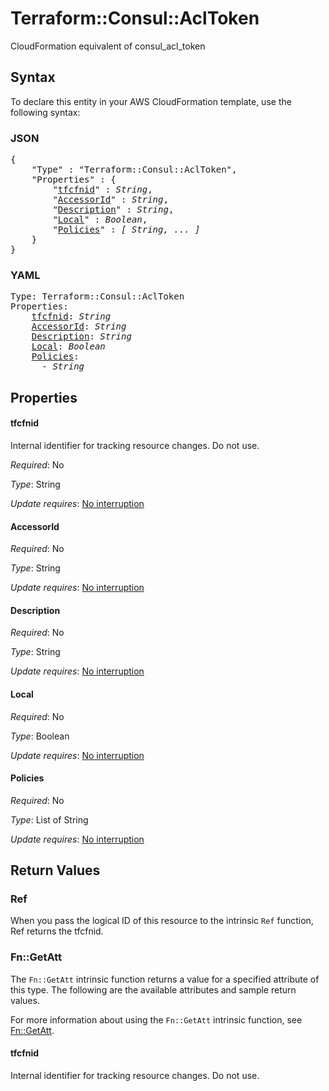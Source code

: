 # Terraform::Consul::AclToken

CloudFormation equivalent of consul_acl_token

## Syntax

To declare this entity in your AWS CloudFormation template, use the following syntax:

### JSON

<pre>
{
    "Type" : "Terraform::Consul::AclToken",
    "Properties" : {
        "<a href="#tfcfnid" title="tfcfnid">tfcfnid</a>" : <i>String</i>,
        "<a href="#accessorid" title="AccessorId">AccessorId</a>" : <i>String</i>,
        "<a href="#description" title="Description">Description</a>" : <i>String</i>,
        "<a href="#local" title="Local">Local</a>" : <i>Boolean</i>,
        "<a href="#policies" title="Policies">Policies</a>" : <i>[ String, ... ]</i>
    }
}
</pre>

### YAML

<pre>
Type: Terraform::Consul::AclToken
Properties:
    <a href="#tfcfnid" title="tfcfnid">tfcfnid</a>: <i>String</i>
    <a href="#accessorid" title="AccessorId">AccessorId</a>: <i>String</i>
    <a href="#description" title="Description">Description</a>: <i>String</i>
    <a href="#local" title="Local">Local</a>: <i>Boolean</i>
    <a href="#policies" title="Policies">Policies</a>: <i>
      - String</i>
</pre>

## Properties

#### tfcfnid

Internal identifier for tracking resource changes. Do not use.

_Required_: No

_Type_: String

_Update requires_: [No interruption](https://docs.aws.amazon.com/AWSCloudFormation/latest/UserGuide/using-cfn-updating-stacks-update-behaviors.html#update-no-interrupt)

#### AccessorId

_Required_: No

_Type_: String

_Update requires_: [No interruption](https://docs.aws.amazon.com/AWSCloudFormation/latest/UserGuide/using-cfn-updating-stacks-update-behaviors.html#update-no-interrupt)

#### Description

_Required_: No

_Type_: String

_Update requires_: [No interruption](https://docs.aws.amazon.com/AWSCloudFormation/latest/UserGuide/using-cfn-updating-stacks-update-behaviors.html#update-no-interrupt)

#### Local

_Required_: No

_Type_: Boolean

_Update requires_: [No interruption](https://docs.aws.amazon.com/AWSCloudFormation/latest/UserGuide/using-cfn-updating-stacks-update-behaviors.html#update-no-interrupt)

#### Policies

_Required_: No

_Type_: List of String

_Update requires_: [No interruption](https://docs.aws.amazon.com/AWSCloudFormation/latest/UserGuide/using-cfn-updating-stacks-update-behaviors.html#update-no-interrupt)

## Return Values

### Ref

When you pass the logical ID of this resource to the intrinsic `Ref` function, Ref returns the tfcfnid.

### Fn::GetAtt

The `Fn::GetAtt` intrinsic function returns a value for a specified attribute of this type. The following are the available attributes and sample return values.

For more information about using the `Fn::GetAtt` intrinsic function, see [Fn::GetAtt](https://docs.aws.amazon.com/AWSCloudFormation/latest/UserGuide/intrinsic-function-reference-getatt.html).

#### tfcfnid

Internal identifier for tracking resource changes. Do not use.

